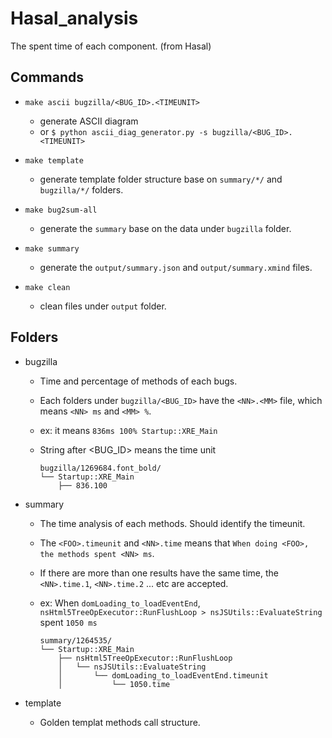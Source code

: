 # Hasal_analysis
The spent time of each component. (from Hasal)

## Commands

* `make ascii bugzilla/<BUG_ID>.<TIMEUNIT>`
  * generate ASCII diagram
  * or `$ python ascii_diag_generator.py -s bugzilla/<BUG_ID>.<TIMEUNIT>`

* `make template`
  * generate template folder structure base on `summary/*/` and `bugzilla/*/` folders.

* `make bug2sum-all`
  * generate the `summary` base on the data under `bugzilla` folder.

* `make summary`
  * generate the `output/summary.json` and `output/summary.xmind` files.

* `make clean`
  * clean files under `output` folder.

## Folders

* bugzilla
  * Time and percentage of methods of each bugs.
  * Each folders under `bugzilla/<BUG_ID>` have the `<NN>.<MM>` file, which means `<NN> ms` and `<MM> %`.
  * ex: it means `836ms 100% Startup::XRE_Main`
  * String after <BUG_ID> means the time unit

    ```
    bugzilla/1269684.font_bold/
    └── Startup::XRE_Main
        ├── 836.100
    ```

* summary
  * The time analysis of each methods. Should identify the timeunit.
  * The `<FOO>.timeunit` and `<NN>.time` means that `When doing <FOO>, the methods spent <NN> ms`.
  * If there are more than one results have the same time, the `<NN>.time.1`, `<NN>.time.2` ... etc are accepted.
  * ex: When `domLoading_to_loadEventEnd`, `nsHtml5TreeOpExecutor::RunFlushLoop > nsJSUtils::EvaluateString` spent `1050 ms`

    ```
    summary/1264535/
    └── Startup::XRE_Main
        ├── nsHtml5TreeOpExecutor::RunFlushLoop
        │   └── nsJSUtils::EvaluateString
        │       └── domLoading_to_loadEventEnd.timeunit
        │           └── 1050.time
    ```

* template
  * Golden templat methods call structure.
